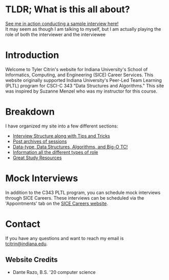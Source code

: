 ---
---

# TLDR; What is this all about?

[See me in action conducting a sample interview here!](pages/sample)  
It may seem as though I am talking to myself, but I am actually playing the role of both the interviewer and the interviewee


# Introduction
Welcome to Tyler Citrin's website for Indiana University's School of Informatics, Computing, and Engineering (SICE) Career Services.
This website originally supported Indiana University's Peer-Led Team Learning (PLTL) program for CSCI-C 343 "Data Structures and Algorithms." This site was inspired by Suzanne Menzel who was my instructor for this course.

# Breakdown
I have organized my site into a few different sections:
*   [Interview Structure along with Tips and Tricks](structure)
*   [Post archives of sessions](archives)
*   [Data-type, Data Structures, Algorithms, and Big-O TC!](materials)
*   [Information all the different types of role](roles)
*   [Great Study Resources](resources)

# Mock Interviews

In addition to the C343 PLTL program, you can schedule mock interviews through SICE Careers. These interviews can be scheduled via the
 'Appointments' tab on the [SICE Careers website](https://sice-indiana-csm.symplicity.com/students/index.php).

# Contact

If you have any questions and want to reach my email is [tcitrin@indiana.edu](mailto:tcitrin@indiana.edu).

## Website Credits
* Dante Razo, B.S. '20 computer science

